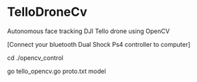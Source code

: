 # TelloDroneCv
Autonomous face tracking DJI Tello drone using OpenCV

[Connect your bluetooth Dual Shock Ps4 controller to computer]

cd ./opencv_control

go tello_opencv.go proto.txt model
